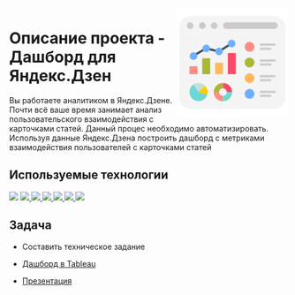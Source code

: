 <img src="dashboard.png" width=200 align="right"/>

# Описание проекта - Дашборд для Яндекс.Дзен

Вы работаете аналитиком в Яндекс.Дзене. Почти всё ваше время занимает анализ пользовательского взаимодействия с карточками статей. Данный процес необходимо автоматизировать.
Используя данные Яндекс.Дзена построить дашборд с метриками взаимодействия пользователей с карточками статей

## Используемые технологии
<div align="left">
<a href="https://www.python.org" target="_blank"><img src="https://img.shields.io/badge/Python-3776AB?style=for-the-badge&logo=Python&logoColor=white"/></a>
<a href="https://pandas.pydata.org" target="_blank"><img src="https://img.shields.io/badge/Pandas-150458?style=for-the-badge&logo=pandas&logoColor=white"/>
</a>
<a href=# target="_blank"><img src="https://img.shields.io/badge/Seaborn-047DA3?style=for-the-badge&logo=Codeforces&logoColor=white"/>
</a>
<a href="https://matplotlib.org/" target="_blank"><img src="https://img.shields.io/badge/Matplotlib-19A974?style=for-the-badge&logo=Codeforces&logoColor=white"/>
</a>
<a href="https://plotly.com/python" target="_blank"><img src="https://img.shields.io/badge/Plotly-3F4F75?style=for-the-badge&logo=Plotly&logoColor=white"/>
</a>
<a href="https://mkt.tableau.com" target="_blank"><img src="https://img.shields.io/badge/Tableau-97627?style=for-the-badge&logo=Tableau&logoColor=white"/>
</a>
<a href="https://jupyter.org" target="_blank"><img src="https://img.shields.io/badge/Jupyter-F37626?style=for-the-badge&logo=Jupyter&logoColor=white"/>
</a>
</div> 

## Задача

- Составить техническое задание

- [Дашборд в Tableau](https://public.tableau.com/app/profile/valerieagadzhanova/viz/DashboardProject_16707763798030/Dashboard1)

- [Презентация](https://github.com/ValerieAgadzhanova/yandex_praktikum_projects/blob/b049925fffe10f55e77db9383a1099094e16ede3/Dashboard%20for%20Yandex.Zen/%D0%AF%D0%BD%D0%B4%D0%B5%D0%BA%D1%81.%D0%94%D0%B7%D0%B5%D0%BD.pdf)



